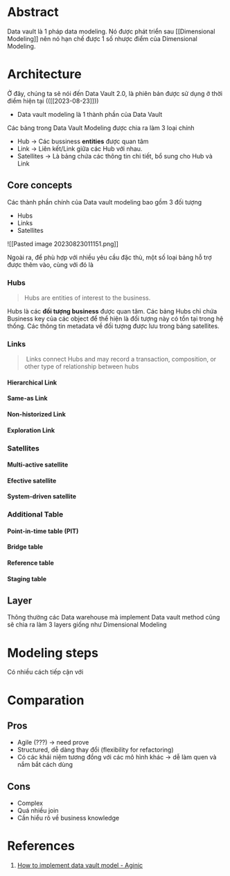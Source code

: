 ---
---
# Abstract

Data vault là 1 pháp data modeling. Nó được phát triển sau [[Dimensional Modeling]] nên nó hạn chế được 1 số nhược điểm của Dimensional Modeling.

# Architecture

Ở đây, chúng ta sẽ nói đến Data Vault 2.0, là phiên bản được sử dụng ở thời điểm hiện tại (([[2023-08-23]]))

- Data vault modeling là 1 thành phần của Data Vault

Các bảng trong Data Vault Modeling được chia ra làm 3 loại chính
- Hub -> Các bussiness __entities__ được quan tâm
- Link -> Liên kết/Link giữa các Hub với nhau.
- Satellites -> Là bảng chứa các thông tin chi tiết, bổ sung cho Hub và Link

## Core concepts

Các thành phần chính của Data vault modeling bao gồm 3 đối tượng
- Hubs
- Links
- Satellites

![[Pasted image 20230823011151.png]]

Ngoài ra, để phù hợp với nhiều yêu cầu đặc thù, một số loại bảng hỗ trợ được thêm vào, cùng với đó là 
### Hubs
> Hubs are entities of interest to the business.

Hubs là các __đối tượng business__ được quan tâm. Các bảng Hubs chỉ chứa Business key của các object để thể hiện là đối tượng này có tồn tại trong hệ thống. Các thông tin metadata về đối tượng được lưu trong bảng satellites.
### Links
>  Links connect Hubs and may record a transaction, composition, or other type of relationship between hubs


#### Hierarchical Link
#### Same-as Link

#### Non-historized Link

#### Exploration Link

### Satellites
> 

#### Multi-active satellite
#### Efective satellite

#### System-driven satellite

### Additional Table

#### Point-in-time table (PIT)
#### Bridge table
#### Reference table

#### Staging table

## Layer

Thông thường các Data warehouse mà implement Data vault method cũng sẽ chia ra làm 3 layers giống như Dimensional Modeling
# Modeling steps

Có nhiều cách tiếp cận với 
# Comparation

## Pros
- Agile (???) -> need prove
- Structured, dễ dàng thay đổi (flexibility for refactoring)
- Có các khái niệm tương đồng với các mô hình khác -> dễ làm quen và nắm bắt cách dùng
## Cons
- Complex
- Quá nhiều join
- Cần hiểu rõ về business knowledge
# References
1. [How to implement data vault model - Aginic](https://aginic.com/blog/modelling-with-data-vaults/)